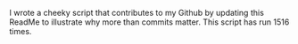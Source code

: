 I wrote a cheeky script that contributes to my Github by updating this ReadMe to illustrate why more than commits matter. This script has run 1516 times.